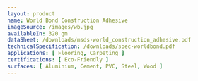 ```yaml
---
layout: product
name: World Bond Construction Adhesive
imageSource: /images/wb.jpg
availableIn: 320 gm
dataSheet: /downloads/msds-world_construction_adhesive.pdf
technicalSpecification: /downloads/spec-worldbond.pdf
applications: [ Flooring, Carpeting ]
certifications: [ Eco-Friendly ]
surfaces: [ Aluminium, Cement, PVC, Steel, Wood ]
---
```

